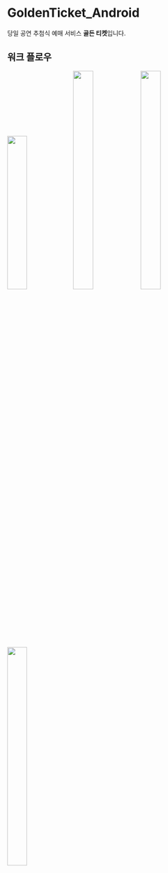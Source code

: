 # GoldenTicket_Android

당일 공연 추첨식 예매 서비스 **골든 티켓**입니다.

## 워크 플로우

<img src="https://user-images.githubusercontent.com/35513039/61103258-3a3e4380-a4ac-11e9-93ce-9bc70ee52f7d.png" width="30%" height="30%"><img src="https://user-images.githubusercontent.com/35513039/61103694-fa785b80-a4ad-11e9-8c4d-adc502467f42.png" width="30%" height=500> <img src="https://user-images.githubusercontent.com/35513039/61103646-c309af00-a4ad-11e9-83df-9c98f9131f43.png" width="30%" height=500> <img src="https://user-images.githubusercontent.com/35513039/61103591-96559780-a4ad-11e9-9c60-112569cfd9ee.png" width="30%" height=500>







